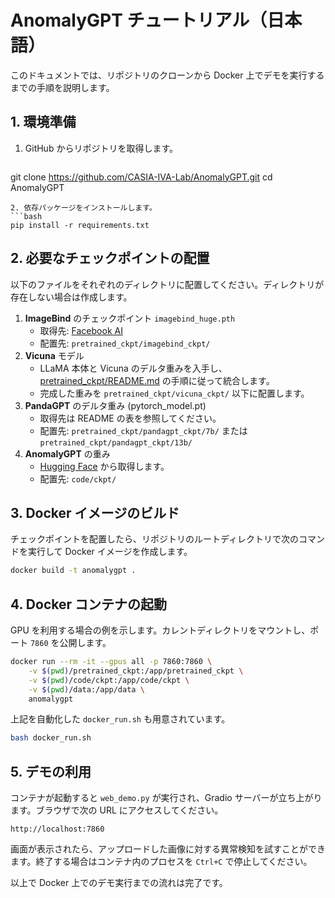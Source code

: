 # AnomalyGPT チュートリアル（日本語）

このドキュメントでは、リポジトリのクローンから Docker 上でデモを実行するまでの手順を説明します。

## 1. 環境準備

1. GitHub からリポジトリを取得します。
   ```bash
git clone https://github.com/CASIA-IVA-Lab/AnomalyGPT.git
cd AnomalyGPT
   ```
2. 依存パッケージをインストールします。
   ```bash
pip install -r requirements.txt
   ```

## 2. 必要なチェックポイントの配置

以下のファイルをそれぞれのディレクトリに配置してください。ディレクトリが存在しない場合は作成します。

1. **ImageBind** のチェックポイント `imagebind_huge.pth`
   - 取得先: [Facebook AI](https://dl.fbaipublicfiles.com/imagebind/imagebind_huge.pth)
   - 配置先: `pretrained_ckpt/imagebind_ckpt/`
2. **Vicuna** モデル
   - LLaMA 本体と Vicuna のデルタ重みを入手し、[pretrained_ckpt/README.md](./pretrained_ckpt/README.md) の手順に従って統合します。
   - 完成した重みを `pretrained_ckpt/vicuna_ckpt/` 以下に配置します。
3. **PandaGPT** のデルタ重み (pytorch_model.pt)
   - 取得先は README の表を参照してください。
   - 配置先: `pretrained_ckpt/pandagpt_ckpt/7b/` または `pretrained_ckpt/pandagpt_ckpt/13b/`
4. **AnomalyGPT** の重み
   - [Hugging Face](https://huggingface.co/FantasticGNU/AnomalyGPT) から取得します。
   - 配置先: `code/ckpt/`

## 3. Docker イメージのビルド

チェックポイントを配置したら、リポジトリのルートディレクトリで次のコマンドを実行して Docker イメージを作成します。
```bash
docker build -t anomalygpt .
```

## 4. Docker コンテナの起動

GPU を利用する場合の例を示します。カレントディレクトリをマウントし、ポート `7860` を公開します。
```bash
docker run --rm -it --gpus all -p 7860:7860 \
    -v $(pwd)/pretrained_ckpt:/app/pretrained_ckpt \
    -v $(pwd)/code/ckpt:/app/code/ckpt \
    -v $(pwd)/data:/app/data \
    anomalygpt
```
上記を自動化した `docker_run.sh` も用意されています。
```bash
bash docker_run.sh
```

## 5. デモの利用

コンテナが起動すると `web_demo.py` が実行され、Gradio サーバーが立ち上がります。ブラウザで次の URL にアクセスしてください。
```
http://localhost:7860
```
画面が表示されたら、アップロードした画像に対する異常検知を試すことができます。終了する場合はコンテナ内のプロセスを `Ctrl+C` で停止してください。

以上で Docker 上でのデモ実行までの流れは完了です。
